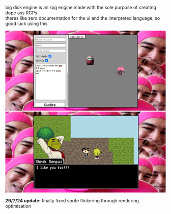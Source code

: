 big dick engine is an rpg engine made with the sole purpose of creating dope ass RGPs  
theres like zero documentation for the ui and the interpreted language, so good luck using this  
  
![BUILD SCREENSHOT](https://github.com/WAP-Industries/Big-Dick-Engine/blob/main/example_project.png?raw=true)
![BUILD SCREENSHOT](https://github.com/WAP-Industries/Big-Dick-Engine/blob/main/example_game.png?raw=true)

<b> 29/7/24 update: </b> finally fixed sprite flickering through rendering optimisation
